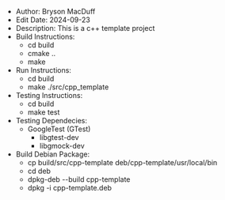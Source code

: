 * Author: Bryson MacDuff
* Edit Date: 2024-09-23
* Description: This is a c++ template project
* Build Instructions:
    * cd build
    * cmake ..
    * make
* Run Instructions:
    * cd build
    * make ./src/cpp_template
* Testing Instructions:
    * cd build
    * make test
* Testing Dependecies:
    * GoogleTest (GTest)
        * libgtest-dev
        * libgmock-dev
* Build Debian Package:
    * cp build/src/cpp-template deb/cpp-template/usr/local/bin
    * cd deb
    * dpkg-deb --build cpp-template
    * dpkg -i cpp-template.deb
